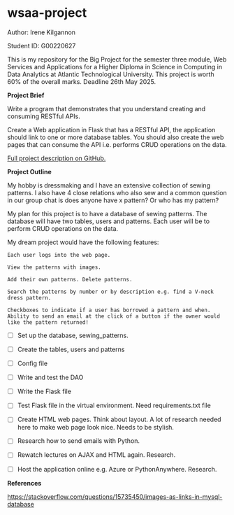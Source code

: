 # wsaa-project

Author: Irene Kilgannon

Student ID: G00220627

This is my repository for the Big Project for the semester three module, Web Services and Applications for a Higher Diploma in Science in Computing in Data Analytics at Atlantic Technological University. This project is worth 60% of the overall marks. Deadline 26th May 2025.

__Project Brief__

Write a program that demonstrates that you understand creating and consuming RESTful APIs. 

Create a Web application in Flask that has a RESTful API, the application should link to one or more database tables.
You should also create the web pages that can consume the API i.e. performs CRUD operations on the data. 

[Full project description on GitHub.](https://github.com/andrewbeattycourseware/WSAA-Courseware/blob/main/labs/WSAA%20Project%20Description.pdf)

__Project Outline__

My hobby is dressmaking and I have an extensive collection of sewing patterns. I also have 4 close relations who also sew and a common question in our group chat is does anyone have x pattern? Or who has my pattern? 

My plan for this project is to have a database of sewing patterns. The database will have two tables, users and patterns. Each user will be to perform CRUD operations on the data.

My dream project would have the following features:

    Each user logs into the web page.

    View the patterns with images.

    Add their own patterns. Delete patterns.

    Search the patterns by number or by description e.g. find a V-neck dress pattern.

    Checkboxes to indicate if a user has borrowed a pattern and when. Ability to send an email at the click of a button if the owner would like the pattern returned!

- [ ] Set up the database, sewing_patterns. 
- [ ] Create the tables, users and patterns
- [ ] Config file
- [ ] Write and test the DAO
- [ ] Write the Flask file
- [ ] Test Flask file in the virtual environment. Need requirements.txt file
- [ ] Create HTML web pages. Think about layout. A lot of research needed here to make web page look nice. Needs to be stylish. 
- [ ] Research how to send emails with Python.
- [ ] Rewatch lectures on AJAX and HTML again. Research. 
- [ ] Host the application online e.g. Azure or PythonAnywhere. Research. 



__References__

https://stackoverflow.com/questions/15735450/images-as-links-in-mysql-database

